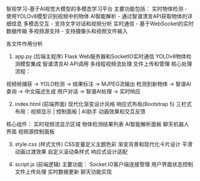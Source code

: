 智视学习-基于AI视觉大模型的多模态学习平台
主要功能包括：
    实时物体检测 - 使用YOLOv8模型识别视频中的物体
    AI智能解析 - 通过智谱清言API获取物体的详细信息
    多模态交互 - 支持文字对话和视频分析
    实时通信 - 基于WebSocket的实时数据传输
    多视频源支持 - 支持摄像头和视频文件输入

各文件作用分析
1. app.py (后端主程序)
Flask Web服务器和SocketIO实时通信
YOLOv8物体检测模型集成
智谱清言AI API调用
多线程视频流处理
文件上传和管理
核心处理流程：

视频帧捕获 → YOLO检测 → 结果标注 → MJPEG流输出
检测到新物体 → 智谱AI查询 → 中文描述生成
用户对话 → 智谱AI处理 → 实时响应

2. index.html (前端界面)
现代化渐变设计风格
响应式布局(Bootstrap 5)
三栏式布局：视频显示 | 控制面板 | AI助手
动画效果和交互反馈

核心组件：
实时视频流显示区域
物体检测结果列表
AI智能解析面板
聊天机器人界面
视频源控制面板

3. style.css (样式文件)
CSS变量定义主题色彩
渐变背景和现代化卡片设计
平滑动画过渡效果
自定义滚动条样式
响应式设计适配

4. script.js (前端逻辑)
主要功能：
Socket.IO客户端连接管理
用户界面状态控制
文件上传处理
实时数据更新
聊天功能实现
